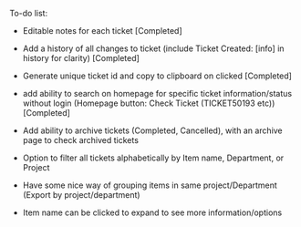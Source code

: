 To-do list:


- Editable notes for each ticket [Completed]

- Add a history of all changes to ticket (include Ticket Created: [info] in history for clarity) [Completed]


- Generate unique ticket id and copy to clipboard on clicked [Completed]

- add ability to search on homepage for specific ticket information/status without login (Homepage button: Check Ticket (TICKET50193 etc)) [Completed]

- Add ability to archive tickets (Completed, Cancelled), with an archive page to check archived tickets


- Option to filter all tickets alphabetically by Item name, Department, or Project

- Have some nice way of grouping items in same project/Department (Export by project/department)

- Item name can be clicked to expand to see more information/options


